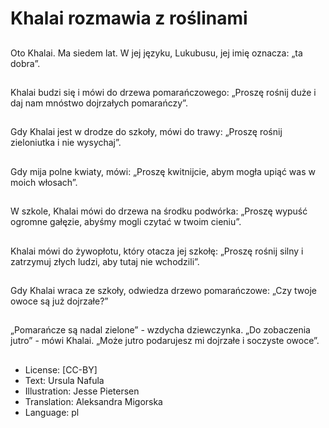 # Khalai rozmawia z roślinami

##
Oto Khalai. Ma siedem lat. W jej języku, Lukubusu, jej imię oznacza: „ta dobra”.

##
Khalai budzi się i mówi do drzewa pomarańczowego: „Proszę rośnij duże i daj nam mnóstwo dojrzałych pomarańczy”.

##
Gdy Khalai jest w drodze do szkoły, mówi do trawy: „Proszę rośnij zieloniutka i nie wysychaj”.

##
Gdy mija polne kwiaty, mówi: „Proszę kwitnijcie, abym mogła upiąć was w moich włosach”.

##
W szkole, Khalai mówi do drzewa na środku podwórka: „Proszę wypuść ogromne gałęzie, abyśmy mogli czytać w twoim cieniu”.

##
Khalai mówi do żywopłotu, który otacza jej szkołę: „Proszę rośnij silny i zatrzymuj złych ludzi, aby tutaj nie wchodzili”.

##
Gdy Khalai wraca ze szkoły, odwiedza drzewo pomarańczowe: „Czy twoje owoce są już dojrzałe?”

##
„Pomarańcze są nadal zielone” - wzdycha dziewczynka. „Do zobaczenia jutro” - mówi Khalai. „Może jutro podarujesz mi dojrzałe i soczyste owoce”.

##
* License: [CC-BY]
* Text: Ursula Nafula
* Illustration: Jesse Pietersen
* Translation: Aleksandra Migorska
* Language: pl
